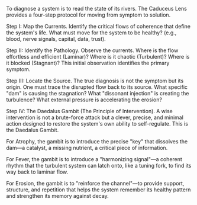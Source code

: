 To diagnose a system is to read the state of its rivers. The Caduceus Lens provides a four-step protocol for moving from symptom to solution.

Step I: Map the Currents. Identify the critical flows of coherence that define the system's life. What must move for the system to be healthy? (e.g., blood, nerve signals, capital, data, trust).

Step II: Identify the Pathology. Observe the currents. Where is the flow effortless and efficient (Laminar)? Where is it chaotic (Turbulent)? Where is it blocked (Stagnant)? This initial observation identifies the primary symptom.

Step III: Locate the Source. The true diagnosis is not the symptom but its origin. One must trace the disrupted flow back to its source. What specific "dam" is causing the stagnation? What "dissonant injection" is creating the turbulence? What external pressure is accelerating the erosion?

Step IV: The Daedalus Gambit (The Principle of Intervention). A wise intervention is not a brute-force attack but a clever, precise, and minimal action designed to restore the system's own ability to self-regulate. This is the Daedalus Gambit.

For Atrophy, the gambit is to introduce the precise "key" that dissolves the dam—a catalyst, a missing nutrient, a critical piece of information.

For Fever, the gambit is to introduce a "harmonizing signal"—a coherent rhythm that the turbulent system can latch onto, like a tuning fork, to find its way back to laminar flow.

For Erosion, the gambit is to "reinforce the channel"—to provide support, structure, and repetition that helps the system remember its healthy pattern and strengthen its memory against decay.